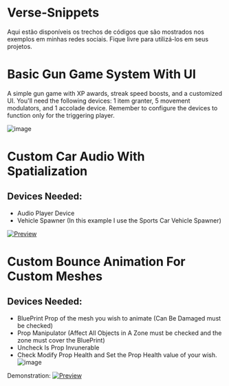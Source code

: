 # Verse-Snippets
 Aqui estão disponíveis os trechos de códigos que são mostrados nos exemplos em minhas redes sociais. Fique livre para utilizá-los em seus projetos.

# Basic Gun Game System With UI
A simple gun game with XP awards, streak speed boosts, and a customized UI. You'll need the following devices: 1 item granter, 5 movement modulators, and 1 accolade device. Remember to configure the devices to function only for the triggering player.

![image](https://github.com/user-attachments/assets/7bca4ec6-ba93-450f-bbaf-9897f621f330)

# Custom Car Audio With Spatialization

## Devices Needed:
 - Audio Player Device
 - Vehicle Spawner (In this example I use the Sports Car Vehicle Spawner)

[![Preview](https://img.youtube.com/vi/Y_hcKqJ5mgg/0.jpg)](https://www.youtube.com/watch?v=Y_hcKqJ5mgg)

# Custom Bounce Animation For Custom Meshes

## Devices Needed:
 - BluePrint Prop of the mesh you wish to animate (Can Be Damaged must be checked)
 - Prop Manipulator (Affect All Objects in A Zone must be checked and the zone must cover the BluePrint)
  - Uncheck Is Prop Invunerable
  - Check Modify Prop Health and Set the Prop Health value of your wish.
![image](https://github.com/user-attachments/assets/7a0a5b32-d131-405c-aad2-295db886b2d6)

Demonstration:
[![Preview](https://img.youtube.com/vi/T_oGI6P82No/0.jpg)](https://www.youtube.com/watch?v=T_oGI6P82No)


